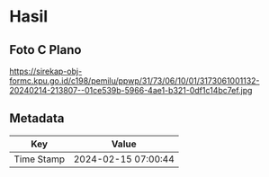 # Hasil

## Foto C Plano

https://sirekap-obj-formc.kpu.go.id/c198/pemilu/ppwp/31/73/06/10/01/3173061001132-20240214-213807--01ce539b-5966-4ae1-b321-0df1c14bc7ef.jpg


## Metadata

| Key        | Value               |
| ---------- | ------------------- |
| Time Stamp | 2024-02-15 07:00:44 |



